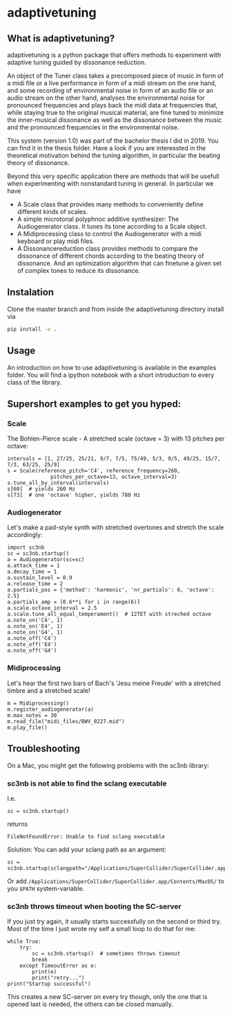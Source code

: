 # adaptivetuning

## What is adaptivetuning?
adaptivetuning is a python package that offers methods to experiment with adaptive tuning guided by dissonance reduction.

An object of the Tuner class takes a precomposed piece of music in form of a midi file or a live performance in form of a midi stream on the one hand, and some recording of environmental noise in form of an audio file or an audio stream on the other hand, analyses the environmental noise for pronounced frequencies and plays back the midi data at frequencies that, while staying true to the original musical material, are fine tuned to minimize the inner-musical dissonance as well as the dissonance between the music and the pronounced frequencies in the environmental noise.

This system (version 1.0) was part of the bachelor thesis I did in 2019. You can find it in the thesis folder. Have a look if you are interessted in the theoretical motivation behind the tuning algorithm, in particular the beating theory of dissonance.

Beyond this very specific application there are methods that will be usefull when experimenting with nonstandard tuning in general. In particular we have
* A Scale class that provides many methods to conveniently define different kinds of scales.
* A simple microtonal polyphnoc additive synthesizer: The Audiogenerator class. It tunes its tone according to a Scale object.
* A Midiprocessing class to control the Audiogenerator with a midi keyboard or play midi files.
* A Dissonancereduction class provides methods to compare the dissonance of different chords according to the beating theory of dissonance. And an optimization algorithm that can finetune a given set of complex tones to reduce its dissonance.


## Instalation
Clone the master branch and from inside the adaptivetuning directory install via 
```bash
pip install -e .
```

## Usage
An introduction on how to use adaptivetuning is available in the examples folder. You will find a ipython notebook with a short introduction to every class of the library.

## Supershort examples to get you hyped:


### Scale
The Bohlen-Pierce scale - A stretched scale (octave = 3) with 13 pitches per octave:

    intervals = [1, 27/25, 25/21, 9/7, 7/5, 75/49, 5/3, 9/5, 49/25, 15/7, 7/3, 63/25, 25/9]
    s = Scale(reference_pitch='C4', reference_frequency=260,
                  pitches_per_octave=13, octave_interval=3)
    s.tune_all_by_interval(intervals)
    s[60]  # yields 260 Hz
    s[73]  # one 'octave' higher, yields 780 Hz

### Audiogenerator
Let's make a pad-style synth with stretched overtones and stretch the scale accordingly:

    import sc3nb
    sc = sc3nb.startup()
    a = Audiogenerator(sc=sc)
    a.attack_time = 1
    a.decay_time = 1
    a.sustain_level = 0.9
    a.release_time = 2
    a.partials_pos = {'method': 'harmonic', 'nr_partials': 6, 'octave': 2.5}
    a.partials_amp = [0.6**i for i in range(6)]
    a.scale.octave_interval = 2.5
    a.scale.tune_all_equal_temperament()  # 12TET with streched octave
    a.note_on('C4', 1)
    a.note_on('E4', 1)
    a.note_on('G4', 1)
    a.note_off('C4')
    a.note_off('E4')
    a.note_off('G4')

### Midiprocessing
Let's hear the first two bars of Bach's 'Jesu meine Freude' with a stretched timbre and a stretched scale!

    m = Midiprocessing()
    m.register_audiogenerator(a)
    m.max_notes = 30
    m.read_file("midi_files/BWV_0227.mid")
    m.play_file()

## Troubleshooting

On a Mac, you might get the following problems with the sc3nb library:

### sc3nb is not able to find the sclang executable

I.e.

    sc = sc3nb.startup()

returns
    
    FileNotFoundError: Unable to find sclang executable

Solution: You can add your sclang path as an argument:

    sc = sc3nb.startup(sclangpath="/Applications/SuperCollider/SuperCollider.app/Contents/MacOS/")

Or add ```/Applications/SuperCollider/SuperCollider.app/Contents/MacOS/```
to you ```$PATH``` system-variable.

### sc3nb throws timeout when booting the SC-server

If you just try again, it usually starts successfully on the second or third try. Most of the time I just wrote my self a small loop to do that for me:

    while True:
        try:
            sc = sc3nb.startup()  # sometimes throws timeout
            break
        except TimeoutError as e:
            print(e)
            print("retry...")
    print("Startup successful")

This creates a new SC-server on every try though, only the one that is opened last is needed, the others can be closed manually. 